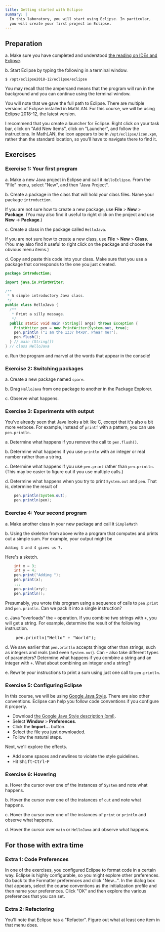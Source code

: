 ```yaml
---
title: Getting started with Eclipse
summary: |
  In this laboratory, you will start using Eclipse. In particular,
  you will create your first project in Eclipse.
---
```


Preparation
-----------

a. Make sure you have completed and understood [the reading on IDEs and Eclipse](../readings/eclipse.html).

b. Start Eclipse by typing the following in a terminal window.

```shell
$ /opt/eclipse2018-12/eclipse/eclipse
```

You may recall that the ampersand means that the program will
run in the background and you can continue using the terminal
window.

You will note that we gave the full path to Eclipse.  There are multiple
versions of Eclipse installed in MathLAN.  For this course, we will be
using Eclipse 2018-12, the latest version.

I recommend that you create a launcher for Eclipse.  Right click
on your task bar, click on "Add New Items", click on "Launcher",
and follow the instructions.  In MathLAN, the icon appears to be
in `/opt/eclipse/icon.xpm`, rather than the standard location, so
you'll have to navigate there to find it.

Exercises
---------

### Exercise 1: Your first program

a. Make a new Java project in Eclipse and call it `HelloEclipse`.
From the "File" menu, select "New",
and then "Java Project".  

b. Create a package in the class that will hold your class files. 
Name your package `introduction`.

If you are not sure how to create a new package, use **File** >
**New** > **Package**.  (You may also find it useful to right click
on the project and use **New** -> **Package**.)

c. Create a class in the package called `HelloJava`.  

If you are not sure how to create a new class, use 
**File** > **New** > **Class**.  
(You may also find it useful to right click on the
package and choose the obvious menu items.)

d. Copy and paste this code into your class.  Make sure that you use
a package that corresponds to the one you just created.

```java
package introduction;

import java.io.PrintWriter;

/**
 * A simple introductory Java class.
 */
public class HelloJava {
  /**
   * Print a silly message.
   */
  public static void main (String[] args) throws Exception {
    PrintWriter pen = new PrintWriter(System.out, true);
    pen.println ("I am the 1337 h4x0r. Phear me!");
    pen.flush();
  } // main (String[])
} // class HelloJava
```

e. Run the program and marvel at the words that appear in the console!

### Exercise 2: Switching packages

a. Create a new package named `spare`.

b. Drag `HelloJava` from one package to another in the Package Explorer.

c. Observe what happens.

### Exercise 3: Experiments with output

You've already seen that Java looks a bit like C, except that it's also
a bit more verbose.  For example, instead of `printf` with
a pattern, you can use `pen.println`.  

a. Determine what happens if you remove the call to `pen.flush()`.

b. Determine what happens if you use `println` with an
integer or real number rather than a string.

c. Determine what happens if you use `pen.print` rather
than `pen.println`.  (This may be easier to figure out if
you use multiple calls.)

d. Determine what happens when you try to print `System.out` and
`pen`.  That is, determine the result of

```java
    pen.println(System.out);
    pen.println(pen);
```

### Exercise 4: Your second program

a. Make another class in your new package and call it `SimpleMath`

b. Using the skeleton from above write a program that computes and
prints out a simple sum.  For example, your output might be

```text
Adding 3 and 4 gives us 7.
```

Here's a sketch.

```java
    int x = 3;
    int y = 4;
    pen.print("Adding ");
    pen.print(x);
    ...
    pen.print(x+y);
    pen.println();
```

Presumably, you wrote this program using a sequence of calls to
`pen.print` and `pen.println`.  Can we pack it into a single instruction?  

c. Java "overloads" the `+` operation.
If you combine two strings with `+`, you will get a string.
  For example, determine the result of the following instruction.

<pre>
    pen.println("Hello" + "World");
</pre>

  d. We saw earlier that `pen.println` accepts things other
  than strings, such as integers and reals (and even
  `System.out`).  Can `+` also take different
  types of parameters?  Determine what happens if you combine a string
  and an integer with `+`.  What about combining an integer
  and a string?

  e. Rewrite your instructions to print a sum using just one call to
  `pen.println`.

### Exercise 5: Configuring Eclipse

In this course, we will be using [Google Java Style](https://google.github.io/styleguide/javaguide.html).  There are also other conventions.  Eclipse can
help you follow code conventions if you configure it properly.

* Download [the Google Java Style description (xml)](https://raw.githubusercontent.com/google/styleguide/gh-pages/eclipse-java-google-style.xml).
* Select **Window** > **Preferences**.
* Click the **Import...** button.
* Select the file you just downloaded.
* Follow the natural steps.

Next, we'll explore the effects.

* Add some spaces and newlines to violate the style guidelines.
* Hit <kbd>Shift</kbd>-<kbd>Ctrl</kbd>-<kbd>F</kbd>

### Exercise 6: Hovering

  a. Hover the cursor over one of the instances of `System`
  and note what happens.

  b. Hover the cursor over one of the instances of `out` and
  note what happens.

  c. Hover the cursor over one of the instances of `print` or
  `println` and observe what happens.

  d. Hover the cursor over `main` or `HelloJava` and
  observe what happens.

For those with extra time
-------------------------

### Extra 1: Code Preferences

In one of the exercises, you configured Eclipse to format code in
a certain way.  Eclipse is highly configurable, so you might explore
other preferences.  Go back to the Formatter preferences and click
"New...".  In the dialog box that appears, select the course
conventions as the initialization profile and then name your
preferences.  Click "OK" and then explore the various preferences
that you can set.

### Extra 2: Refactoring

You'll note that Eclipse has a "Refactor".  Figure
out what at least one item in that menu does.

